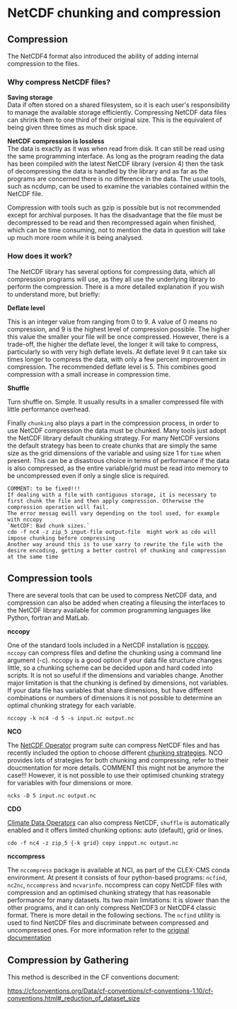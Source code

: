 # NetCDF chunking and compression 

## Compression

The NetCDF4 format also introduced the ability of adding internal compression to the files. 

### Why compress NetCDF files?

**Saving storage**<br>
  Data if often stored on a shared filesystem, so it is each user's responsibility to manage the available storage efficiently. Compressing NetCDF data files can shrink them to one third of their original size. This is the equivalent of being given three times as much disk space.

**NetCDF compression is lossless**<br>
 The data is exactly as it was when read from disk. It can still be read using the same programming interface. As long as the program reading the data has been compiled with the latest NetCDF library (version 4) then the task of decompressing the data is handled by the library and as far as the programs are concerned there is no difference in the data. The usual tools, such as ncdump, can be used to examine the variables contained within the NetCDF file.

Compression with tools such as gzip is possible but is not recommended except for archival purposes. It has the disadvantage that the file must be decompressed to be read and then recompressed again when finished, which can be time consuming, not to mention the data in question will take up much more room while it is being analysed.

### How does it work?
The NetCDF library has several options for compressing data, which all compression programs will use, as they all use the underlying library to perform the compression. There is a more detailed explanation if you wish to understand more, but briefly:

**Deflate level**

This is an integer value from ranging from 0 to 9. A value of 0 means no compression, and 9 is the highest level of compression possible. The higher this value the smaller your file will be once compressed. However, there is a trade-off, the higher the deflate level, the longer it will take to compress, particularly so with very high deflate levels. At deflate level 9 it can take six times longer to compress the data, with only a few percent improvement in compression. The recommended deflate level is 5. This combines good compression with a small increase in compression time.

**Shuffle**

Turn shuffle on. Simple. It usually results in a smaller compressed file with little performance overhead.

Finally `chunking` also plays a part in the compression process, in order to use NetCDF compression the data must be chunked. Many tools just adopt the NetCDF library default chunking strategy. For many NetCDF versions the default strategy has been to create chunks that are simply the same size as the grid dimensions of the variable and using size 1 for `time` when present. This can be a disastrous choice in terms of performance if the data is also compressed, as the entire variable/grid must be read into memory to be uncompressed even if only a single slice is required.

```{warning}
COMMENT: to be fixed!!!
If dealing with a file with contiguous storage, it is necessary to first chunk the file and then apply compression. Otherwise the compression operation will fail.
The error messag ewill vary depending on the tool used, for example with nccopy
`NetCDF: Bad chunk sizes.`
cdo -f nc4 -z zip_5 input-file output-file  might work as cdo will impose chunking before compressing
Another way around this is to use xarry to rewrite the file with the desire encoding, getting a better control of chunking and compression at the same time
```

## Compression tools

There are several tools that can be used to compress NetCDF data, and compression can also be added when creating a fileusing the interfaces to the NetCDF library available for common programming languages like Python, fortran and MatLab.

**nccopy**

One of the standard tools included in a NetCDF installation is [nccopy](https://docs.unidata.ucar.edu/nug/current/netcdf_utilities_guide.html#guide_nccopy). `nccopy` can compress files and define the chunking using a command line argument (-c). nccopy is a good option if your data file structure changes little, so a chunking scheme can be decided upon and hard coded into scripts. It is not so useful if the dimensions and variables change. Another major limitation is that the chunking is defined by dimensions, not variables. If your data file has variables that share dimensions, but have different combinations or numbers of dimensions it is not possible to determine an optimal chunking strategy for each variable.

```{code}
nccopy -k nc4 -d 5 -s input.nc output.nc 
```
**NCO**

The [NetCDF Operator](http://nco.sourceforge.net/nco.html#Compression) program suite can compress NetCDF files and has recently included the option to choose different [chunking strategies](http://nco.sourceforge.net/nco.html#Chunking). NCO provides lots of strategies for both chunking and compressing, refer to their doucmentation for more details. 
COMMENT this might not be anymore the case!!!
However, it is not possible to use their optimised chunking strategy for variables with four dimensions or more.

```{code}
ncks -D 5 input.nc output.nc
```

**CDO**

[Climate Data Operators](https://code.mpimet.mpg.de/projects/cdo/embedded/index.html#x1-70001.2.1) can also compress NetCDF, `shuffle` is automatically enabled and it offers limited chunking options: auto (default), grid or lines.

```{code}
cdo -f nc4 -z zip_5 {-k grid} copy inpput.nc output.nc
```

**nccompress**

The `nccompress` package is available at NCI, as part of the CLEX-CMS conda environment. At present it consists of four python-based programs: `ncfind`, `nc2nc`, `nccompress` and `ncvarinfo`. nccompress can copy NetCDF files with compression and an optimised chunking strategy that has reasonable performance for many datasets. Its two main limitations: it is slower than the other programs, and it can only compress NetCDF3 or NetCDF4 classic format. There is more detail in the following sections.
The `ncfind` utility is used to find NetCDF files and discriminate between compressed and uncompressed ones.
For more information refer to the [original documentation](http://climate-cms.wikis.unsw.edu.au/NetCDF_Compression_Tools#General_guidelines)


## Compression by Gathering

This method is described in the CF conventions document:

https://cfconventions.org/Data/cf-conventions/cf-conventions-1.10/cf-conventions.html#_reduction_of_dataset_size


